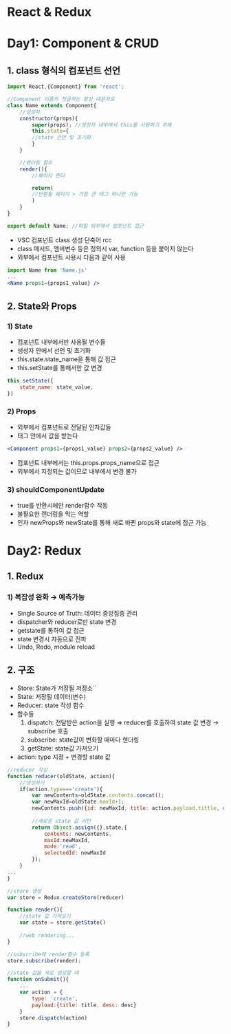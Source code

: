 # React & Redux

# Day1: Component & CRUD
## 1. class 형식의 컴포넌트 선언

```jsx
import React,{Component} from 'react';

//Component 이름의 첫글자는 항상 대문자로
class Name extends Component{
	//생성자
	constructor(props){
		super(props); //생성자 내부에서 this를 사용하기 위해
		this.state={
		//state 선언 및 초기화
		}
	}

	//랜더링 함수
	render(){
		//페이지 랜더

		return(
		//반환될 페이지 > 가장 큰 태그 하나만 가능
		)
	}
}

export default Name; //파일 외부에서 컴포넌트 접근
```

- VSC 컴포넌트 class 생성 단축어 rcc
- class 메서드, 멤버변수 등은 정의시  var, function 등을 붙이지 않는다
- 외부에서 컴포넌트 사용시 다음과 같이 사용

```jsx
import Name from 'Name.js'
...
<Name props1={props1_value} />
```

## 2. State와 Props

### 1) State

- 컴포넌트 내부에서만 사용될 변수들
- 생성자 안에서 선언 및 초기화
- this.state.state_name을 통해 값 접근
- this.setState를 통해서만 값 변경

```jsx
this.setState({
	state_name: state_value,
})
```

### 2) Props

- 외부에서 컴포넌트로 전달된 인자값들
- 태그 안에서 값을 받는다

```jsx
<Component props1={props1_value} props2={props2_value} />
```

- 컴포넌트 내부에서는 this.props.props_name으로 접근
- 외부에서 지정되는 값이므로 내부에서 변경 불가

### 3) shouldComponentUpdate

- true를 반환시에만 render함수 작동
- 불필요한 랜더링을 막는 역할
- 인자 newProps와 newState를 통해 새로 바뀐 props와 state에 접근 가능

# Day2: Redux


## 1. Redux

### 1) 복잡성 완화 → 예측가능

- Single Source of Truth: 데이터 중앙집중 관리
- dispatcher와 reducer로만 state 변경
- getstate를 통하여 값 접근
- state 변경시 자동으로 전파
- Undo, Redo, module reload

## 2. 구조

- Store: State가 저장될 저장소``
- State: 저장될 데이터(변수)
- Reducer: state 작성 함수
- 함수들
    1. dispatch: 전달받은 action을 실행 ⇒ reducer를 호출하여 state 값 변경 → subscribe 호출
    2. subscribe: state값이 변화할 때마다 랜더링
    3. getState: state값 가져오기
- action: type 지정 + 변경할 state 값

```jsx
//reducer 작성
function reducer(oldState, action){
	//생성하기
	if(action.type==='create'){ 
		var newContents=oldState.contents.concat();
		var newMaxId=oldState.maxId+1;
		newContents.push({id: newMaxId, title: action.payload.tittle, desc: action.payload.desc})
		
		//새로운 state 값 리턴
		return Object.assign({},state,{
			contents: newContents,
			maxId:newMaxId,
			mode:'read',
			selectedId: newMaxId
		});
	}
...
}

//store 생성
var store = Redux.createStore(reducer)

function render(){
	//state 값 가져오기
	var state = store.getState()
	
	//web rendering...
}

//subscribe에 render함수 등록
store.subscribe(render);

//state 값을 새로 생성할 때
function onSubmit(){
	...
	var action = {
		type: 'create',
		payload:{title: title, desc: desc}
	}
	store.dispatch(action)
}

```


